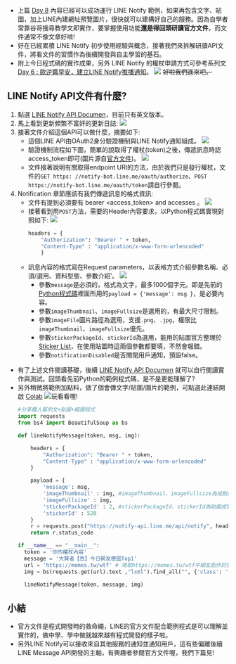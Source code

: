 - 上篇 [Day 8](https://ithelp.ithome.com.tw/articles/10234115) 內容已經可以成功運行 LINE Notify 範例，如果再包含文字、貼圖，加上LINE內建網址預覽圖片，很快就可以建構好自己的服務。因為自學者常靠谷哥搜尋教學文即實作，要掌握使用功能**還是得回頭研讀官方文件**，而文件通常不像文章好啃!
- 好在已經累積 LINE Notify 初步使用經驗與概念，接著我們來拆解研讀API文件，將看文件的習慣作為後續開發與自主學習的基石。
- 附上今日程式碼的實作成果，另外 LINE Notify 的權杖申請方式可參考系列文 [Day 6 : 歐逆醬早安，建立LINE Notify推播通知](https://ithelp.ithome.com.tw/articles/10233841)。
  ![](https://i.imgur.com/v5KOVVH.png)
  ~~好啦我們進來吧。~~
## LINE Notify API文件有什麼?
1. 點選 [LINE Notify API Documen](https://notify-bot.line.me/doc/en/)，目前只有英文版本。
2. 馬上看到更新頻繁不富奸的更新日誌:
   ![](https://i.imgur.com/gBQ7O8T.png)
3. 接著文件介紹這個API可以做什麼，摘要如下:
    - 這個LINE API由OAuth2身分驗證機制與LINE Notify通知組成。
   ![](https://i.imgur.com/mqdp8RQ.png)
   - 驗證機制流程如下圖，簡單的說取得了權杖(token)之後，傳遞訊息時認access_token即可(圖片源自[官方文件](https://notify-bot.line.me/doc/en/))。
     ![](https://i.imgur.com/f6m8i8z.png)
    - 文件接著說明有關取得endpoint URI的方法，由於我們只是發行權杖，文件的`GET https: //notify-bot.line.me/oauth/authorize`、`POST https://notify-bot.line.me/oauth/token`請自行參閱。
4. Notification 章節應該有我們傳遞訊息的格式資訊:
    - 文件有提到必須要有 bearer <access_token> and accesses 。
      ![](https://i.imgur.com/0c8kVqp.png)
    - 接著看到用`POST`方法，需要的Header內容要求，以Python程式碼實現對照如下:
      ![](https://i.imgur.com/udGrwbt.png)   
        ```python
        headers = {
            "Authorization": "Bearer " + token, 
            "Content-Type" : "application/x-www-form-urlencoded"
            }
        ```
    - 訊息內容的格式寫在Request parameters，以表格方式介紹參數名稱、必須/選用、資料型態、參數介紹‵。
      ![](https://i.imgur.com/6lVg7c8.png)
      - 參數`message`是必須的，格式為文字，最多1000個字元。即是先前的[Python程式碼](https://is.gd/DxYF2P)裡面所用的`payload = {'message': msg }`，是必要內容。
      - 參數`imageThumbnail`、`imageFullsize`是選用的，有最大尺寸限制。
      - 參數`imageFile`圖片路徑為選用，支援`.png`、`.jpg`，權限比`imageThumbnail`、`imageFullsize`優先。
      - 參數`stickerPackageId`、`stickerId`為選用，能用的貼圖官方整理於[Sticker List](https://devdocs.line.me/files/sticker_list.pdf)，在使用貼圖時這兩個參數都要填，不然會報錯。
      - 參數`notificationDisabled`是否關閉用戶通知，預設false。

- 有了上述文件閱讀基礎，後續 [LINE Notify API Documen](https://notify-bot.line.me/doc/en/) 就可以自行閱讀實作與測試。回頭看先前Python的範例程式碼，是不是更能理解了?
- 另外稍微將範例加點料，做了個會傳文字/貼圖/圖片的範例，可點選此連結開啟 [Colab](https://is.gd/DxYF2P) [![](https://i.imgur.com/pQnQ4tG.png)](https://is.gd/DxYF2P)玩看看喔!
    ```python
    #分享鐵人幫的文+貼圖+縮圖程式
    import requests
    from bs4 import BeautifulSoup as bs 

    def lineNotifyMessage(token, msg, img):

        headers = {
            "Authorization": "Bearer " + token, 
            "Content-Type" : "application/x-www-form-urlencoded"
        }

        payload = {
            'message': msg,
            'imageThumbnail' : img, #imageThumbnail、imageFullsize為成對的圖片，各有尺寸大小
            'imageFullsize' : img,
            'stickerPackageId' : 2, #stickerPackageId、stickerId為貼圖成對的編號，參閱Line Sticker List
            'stickerId' : 520
        }
        r = requests.post("https://notify-api.line.me/api/notify", headers = headers, params = payload)
        return r.status_code

    if __name__ == "__main__":
      token = '你的權杖內容'
      message = '大賢者【告】今日網友梗圖Top1'
      url = 'https://memes.tw/wtf' # 爬取https://memes.tw/wtf中網友創作的第一張梗圖
      img = bs(requests.get(url).text ,"lxml").find_all("", {'class': 'img-fluid'})[0]['data-src']

      lineNotifyMessage(token, message, img)
    ```
    

## 小結
- 官方文件是程式開發時的救命繩，LINE的官方文件配合範例程式是可以理解並實作的，做中學、學中做就越來越有程式開發的樣子啦。
- 另外LINE Notify可以接收來自其他服務的通知並通知用戶，這有些偏離後續LINE Message API開發的主軸，有興趣者參閱官方文件喔，我們下篇見!

